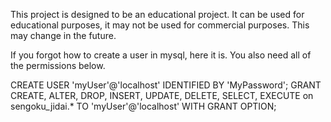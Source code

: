 This project is designed to be an educational project. It can be used for educational purposes, it may not be used for commercial purposes. This may change in the future.

If you forgot how to create a user in mysql, here it is. You also need all of the permissions below.

CREATE USER 'myUser'@'localhost' IDENTIFIED BY 'MyPassword';
GRANT CREATE, ALTER, DROP, INSERT, UPDATE, DELETE, SELECT, EXECUTE on sengoku_jidai.* TO 'myUser'@'localhost' WITH GRANT OPTION;